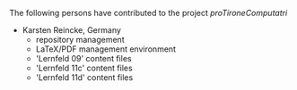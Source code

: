 <!--
% This file is part of the Open Source project 'proTironeComputatri'
% (c) 2025 Karsten Reincke (https://github.com/kreincke/proTironeComputatri)
% It is distributed under the terms of the creative commons license
% CC-BY-4.0 (= https://creativecommons.org/licenses/by/4.0/)
-->

The following persons have contributed to the project *proTironeComputatri*

* Karsten Reincke, Germany
  * repository management
  * LaTeX/PDF management environment
  * 'Lernfeld 09' content files
  * 'Lernfeld 11c' content files
  * 'Lernfeld 11d' content files
 